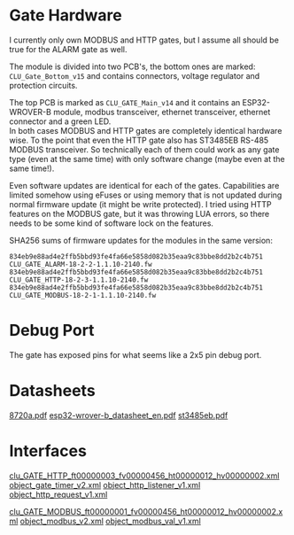 # Gate Hardware

I currently only own MODBUS and HTTP gates, but I assume all should be true for the ALARM gate as well.

The module is divided into two PCB's, the bottom ones are marked: `CLU_Gate_Bottom_v15` and contains connectors, voltage regulator and protection circuits.

The top PCB is marked as `CLU_GATE_Main_v14` and it contains an ESP32-WROVER-B module, modbus transceiver, ethernet transceiver, ethernet connector and a green
LED.  
In both cases MODBUS and HTTP gates are completely identical hardware wise.
To the point that even the HTTP gate also has ST3485EB RS-485 MODBUS transceiver. So technically each of them could work as any gate type (even at the same
time) with only software change (maybe even at the same time!).

Even software updates are identical for each of the gates. Capabilities are limited somehow using eFuses or using memory that is not updated during normal
firmware update (it might be write protected).
I tried using HTTP features on the MODBUS gate, but it was throwing LUA errors, so there needs to be some kind of software lock on the features.

SHA256 sums of firmware updates for the modules in the same version:

```
834eb9e88ad4e2ffb5bbd93fe4fa66e5858d082b35eaa9c83bbe8dd2b2c4b751  CLU_GATE_ALARM-18-2-2-1.1.10-2140.fw
834eb9e88ad4e2ffb5bbd93fe4fa66e5858d082b35eaa9c83bbe8dd2b2c4b751  CLU_GATE_HTTP-18-2-3-1.1.10-2140.fw
834eb9e88ad4e2ffb5bbd93fe4fa66e5858d082b35eaa9c83bbe8dd2b2c4b751  CLU_GATE_MODBUS-18-2-1-1.1.10-2140.fw
```

# Debug Port

The gate has exposed pins for what seems like a 2x5 pin debug port.

# Datasheets

[8720a.pdf](datasheets%2F8720a.pdf)
[esp32-wrover-b_datasheet_en.pdf](datasheets%2Fesp32-wrover-b_datasheet_en.pdf)
[st3485eb.pdf](datasheets%2Fst3485eb.pdf)

# Interfaces

[clu_GATE_HTTP_ft00000003_fv00000456_ht00000012_hv00000002.xml](http%2Finterfaces%2Fclu_GATE_HTTP_ft00000003_fv00000456_ht00000012_hv00000002.xml)
[object_gate_timer_v2.xml](http%2Finterfaces%2Fobject_gate_timer_v2.xml)
[object_http_listener_v1.xml](http%2Finterfaces%2Fobject_http_listener_v1.xml)
[object_http_request_v1.xml](http%2Finterfaces%2Fobject_http_request_v1.xml)

[clu_GATE_MODBUS_ft00000001_fv00000456_ht00000012_hv00000002.xml](modbus%2Finterfaces%2Fclu_GATE_MODBUS_ft00000001_fv00000456_ht00000012_hv00000002.xml)
[object_modbus_v2.xml](modbus%2Finterfaces%2Fobject_modbus_v2.xml)
[object_modbus_val_v1.xml](modbus%2Finterfaces%2Fobject_modbus_val_v1.xml)